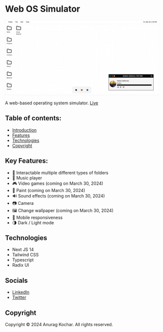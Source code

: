 # Web OS Simulator

![homepage](/public/images/doc/1.png)

A web-based operating system simulator.
[Live](https://anurag-kochar-os-portfolio.vercel.app/)

## Table of contents:

- [Introduction](#introduction)
- [Features](#features)
- [Technologies](#technologies)
- [Copyright](#copyright)

## Key Features:

- 📂 Interactable multiple different types of folders
- 🎵 Music player
- 🎮 Video games (coming on March 30, 2024)
- 🎨 Paint (coming on March 30, 2024)
- 🔊 Sound effects (coming on March 30, 2024)
- 📷 Camera
- 🖼 Change wallpaper (coming on March 30, 2024)
- 📱 Mobile responsiveness
- 🌗 Dark / Light mode

## Technologies

- Next JS 14
- Tailwind CSS
- Typescript
- Radix UI

## Socials

- [LinkedIn](https://www.linkedin.com/in/anurag-kochar-527696242/)
- [Twitter](https://twitter.com/anurag__kochar)

## Copyright

Copyright © 2024 Anurag Kochar. All rights reserved.
